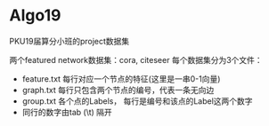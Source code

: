 # Algo19
PKU19届算分小班的project数据集

两个featured network数据集：cora, citeseer
每个数据集分为3个文件：
- feature.txt 每行对应一个节点的特征(这里是一串0-1向量)
- graph.txt 每行只包含两个节点的编号，代表一条无向边
- group.txt 各个点的Labels， 每行是编号和该点的Label这两个数字
- 同行的数字由tab (\t) 隔开
